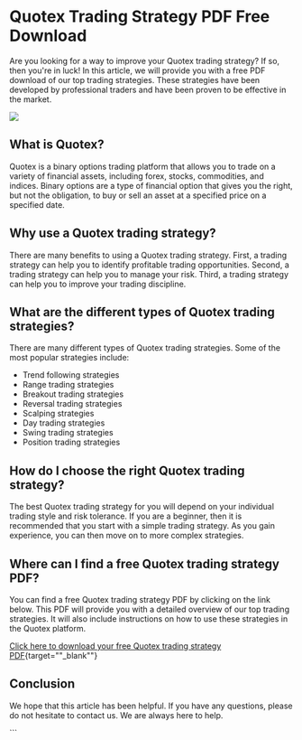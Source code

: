 # Quotex Trading Strategy PDF Free Download

Are you looking for a way to improve your Quotex trading strategy? If
so, then you\'re in luck! In this article, we will provide you with a
free PDF download of our top trading strategies. These strategies have
been developed by professional traders and have been proven to be
effective in the market.

[![](https://static.quotex.io/files/1_en/300_250.jpg)](https://traff.sbs/brokerqxsignupf)

## What is Quotex?

Quotex is a binary options trading platform that allows you to trade on
a variety of financial assets, including forex, stocks, commodities, and
indices. Binary options are a type of financial option that gives you
the right, but not the obligation, to buy or sell an asset at a
specified price on a specified date.

## Why use a Quotex trading strategy?

There are many benefits to using a Quotex trading strategy. First, a
trading strategy can help you to identify profitable trading
opportunities. Second, a trading strategy can help you to manage your
risk. Third, a trading strategy can help you to improve your trading
discipline.

## What are the different types of Quotex trading strategies?

There are many different types of Quotex trading strategies. Some of the
most popular strategies include:

-   Trend following strategies
-   Range trading strategies
-   Breakout trading strategies
-   Reversal trading strategies
-   Scalping strategies
-   Day trading strategies
-   Swing trading strategies
-   Position trading strategies

## How do I choose the right Quotex trading strategy?

The best Quotex trading strategy for you will depend on your individual
trading style and risk tolerance. If you are a beginner, then it is
recommended that you start with a simple trading strategy. As you gain
experience, you can then move on to more complex strategies.

## Where can I find a free Quotex trading strategy PDF?

You can find a free Quotex trading strategy PDF by clicking on the link
below. This PDF will provide you with a detailed overview of our top
trading strategies. It will also include instructions on how to use
these strategies in the Quotex platform.

[Click here to download your free Quotex trading strategy
PDF](\%22https://traff.sbs/quotexonelink\%22){target=""_blank""}

## Conclusion

We hope that this article has been helpful. If you have any questions,
please do not hesitate to contact us. We are always here to help.

\`\`\`

